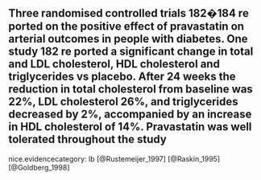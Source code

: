 Three randomised controlled trials 182�184 re ported on the positive effect of pravastatin on arterial outcomes in people with diabetes. One study 182 re ported a significant change in total and LDL cholesterol, HDL cholesterol and triglycerides vs placebo. After 24 weeks the reduction in total cholesterol from baseline was 22%, LDL cholesterol 26%, and triglycerides decreased by 2%, accompanied by an increase in HDL cholesterol of 14%. Pravastatin was well tolerated throughout the study
---
 nice.evidencecategory: Ib
[@Rustemeijer_1997]
[@Raskin_1995]
[@Goldberg_1998]
